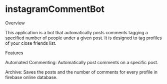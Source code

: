 # instagramCommentBot

Overview

This application is a bot that automatically posts comments tagging a specified number of people under a given post. It is designed to tag profiles of your close friends list.

Features

Automated Commenting: Automatically post comments on a specific post.

Archive: Saves the posts and the number of comments for every profile in firebase online database.
